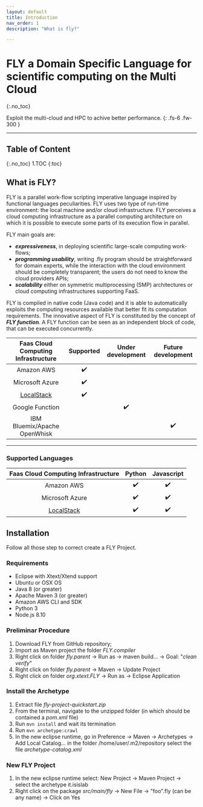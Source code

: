 ```yaml
---
layout: default
title: Introduction
nav_order: 1
description: "What is fly?"

---
```


# FLY a Domain Specific Language for scientific computing on the Multi Cloud
{:.no_toc}

Exploit the multi-cloud and HPC to achive better performance.
{: .fs-6 .fw-300 }

---

## Table of Content
{:.no_toc}
1.TOC {:toc}


## What is FLY?

FLY is a parallel work-flow scripting imperative language inspired by functional languages peculiarities.
FLY uses two type of run-time environment: the local machine and/or cloud infrastructure. FLY perceives a cloud computing infrastructure as a parallel computing architecture on which it is possible to execute some parts of its execution flow in parallel.

FLY main goals are:
* ___expressiveness___, in deploying scientific large-scale computing work-flows;
* ___programming usability___, writing .fly program should be straightforward for domain experts, while the interaction with the cloud environment should be completely transparent; the users do not need to know the cloud providers APIs;
* ___scalability___ either on symmetric multiprocessing (SMP) architectures or cloud computing infrastructures supporting FaaS. 

FLY is compiled in native code (Java code) and it is able to automatically exploits the computing resources available that better fit its computation requirements. The innovative aspect of FLY is constituted by the concept of ___FLY function___. A FLY function can be seen as an independent block of code, that can be executed concurrently.

| Faas Cloud Computing Infrastructure | Supported          | Under development  | Future development |
|:-------------------------------------:|:--------------------:|:--------------------:|:--------------------:|
| Amazon AWS                          | ✔️ |                    |                    |
| Microsoft Azure                     | ✔️ |                    |                    |
| [LocalStack](https://localstack.cloud/)| ✔️ |                 |                    |
| Google Function                     |                    | ✔️ |  |
| IBM Bluemix/Apache OpenWhisk        |                    |                    | ✔️ |

---

### Supported Languages

|Faas Cloud Computing Infrastructure |Python | Javascript|
|:-------------------------------------:|:--------------------:|:--------------------:|
| Amazon AWS                               | ✔️ |✔️   |
| Microsoft Azure                          | ✔️ |✔️   |
| [LocalStack](https://localstack.cloud/)  | ✔️ |✔️   |

## Installation

Follow all those step to correct create a FLY Project.

### Requirements

- Eclipse with Xtext/Xtend support
- Ubuntu or OSX OS
- Java 8 (or greater)
- Apache Maven 3 (or greater)
- Amazon AWS CLI and SDK
- Python 3
- Node.js 8.10

### Preliminar Procedure

1. Download FLY from GitHub repository;
2. Import as Maven project the folder _FLY.compiler_
3. Right click on folder _fly.parent_ -> Run as -> maven build... -> Goal: "_clean verify_"
4. Right click on folder _fly.parent_ -> Maven -> Update Project
5. Right click on folder _org.xtext.FLY_ -> Run as -> Eclipse Application

### Install the Archetype

1. Extract file _fly-project-quickstart.zip_
2. From the terminal, navigate to the unzipped folder (in which should be contained a _pom.xml_ file)
3. Run `mvn install` and wait its termination
4. Run `mvn archetype:crawl`
5. In the new eclipse runtime, go in Preference -> Maven -> Archetypes -> Add Local Catalog... in the folder /home/user/.m2/repository select the file _archetype-catalog.xml_

### New FLY Project

1. In the new eclipse runtime select: New Project -> Maven Project -> select the archetype it.isislab
2. Right click on the package _src/main/fly_ -> New File -> "foo".fly (can be any name) -> Click on Yes
